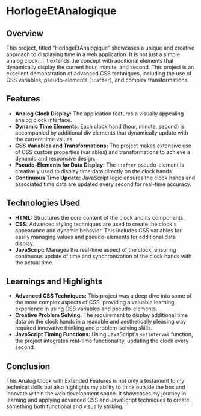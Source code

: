 # HorlogeEtAnalogique

## Overview

This project, titled "HorlogeEtAnalogique" showcases a unique and creative approach to displaying time in a web application. It is not just a simple analog clock...; it extends the concept with additional elements that dynamically display the current hour, minute, and second. This project is an excellent demonstration of advanced CSS techniques, including the use of CSS variables, pseudo-elements (`::after`), and complex transformations.

## Features

- **Analog Clock Display:** The application features a visually appealing analog clock interface.
- **Dynamic Time Elements:** Each clock hand (hour, minute, second) is accompanied by additional div elements that dynamically update with the current time values.
- **CSS Variables and Transformations:** The project makes extensive use of CSS custom properties (variables) and transformations to achieve a dynamic and responsive design.
- **Pseudo-Elements for Data Display:** The `::after` pseudo-element is creatively used to display time data directly on the clock hands.
- **Continuous Time Update:** JavaScript logic ensures the clock hands and associated time data are updated every second for real-time accuracy.

## Technologies Used

- **HTML:** Structures the core content of the clock and its components.
- **CSS:** Advanced styling techniques are used to create the clock's appearance and dynamic behavior. This includes CSS variables for easily managing values and pseudo-elements for additional data display.
- **JavaScript:** Manages the real-time aspect of the clock, ensuring continuous update of time and synchronization of the clock hands with the actual time.

## Learnings and Highlights

- **Advanced CSS Techniques:** This project was a deep dive into some of the more complex aspects of CSS, providing a valuable learning experience in using CSS variables and pseudo-elements.
- **Creative Problem Solving:** The requirement to display additional time data on the clock hands in a readable and aesthetically pleasing way required innovative thinking and problem-solving skills.
- **JavaScript Timing Functions:** Using JavaScript's `setInterval` function, the project integrates real-time functionality, updating the clock every second.

## Conclusion

This Analog Clock with Extended Features is not only a testament to my technical skills but also highlights my ability to think outside the box and innovate within the web development space. It showcases my journey in learning and applying advanced CSS and JavaScript techniques to create something both functional and visually striking.
